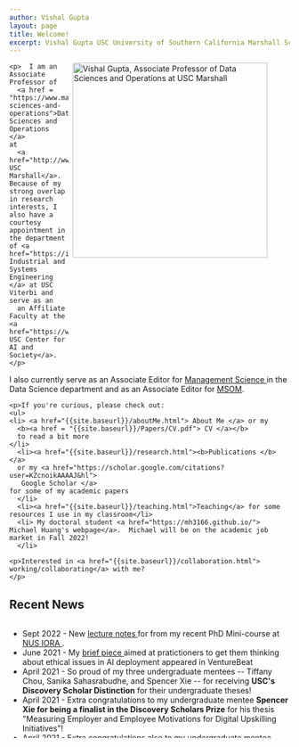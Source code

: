 ```yaml
---
author: Vishal Gupta
layout: page
title: Welcome!
excerpt: Vishal Gupta USC University of Southern California Marshall School of Business research teaching CV data-driven optimization small-data large-scale regime operations research statistics decision-making under uncertainty artificial intelligence
---
```


<div class = "home">
<!--   <figure>  
  <img align="right"
    src="{{site.baseurl}}/images/vishal_closeup.jpg" 
    alt="Vishal Gupta, Associate Professor of Data Sciences and Operations at USC Marshall" 
    style="height: 275px; padding-left: 50px">
  </figure>
 -->
  <figure>
  <img align="right"
    src="{{site.baseurl}}/images/glasses_profile_pic2.png" 
    alt="Vishal Gupta, Associate Professor of Data Sciences and Operations at USC Marshall"
    style=" height: 350px; width: 350px;
            object-fit: fill;
          padding-left: 5px">
  </figure>

    <p>  I am an Associate Professor of 
      <a href = "https://www.marshall.usc.edu/departments/data-sciences-and-operations">Data Sciences and Operations </a>
    at 
      <a href="http://www.marshall.usc.edu/"> USC Marshall</a>.  Because of my strong overlap in research interests, I also have a courtesy appointment in the department of <a href="https://ise.usc.edu/"> Industrial and Systems Engineering </a> at USC Viterbi and serve as an 
      an Affiliate Faculty at the <a href="https://www.cais.usc.edu/"> USC Center for AI and Society</a>. 
    </p>

 <p> I also currently serve as an Associate Editor for 
  <a href = "https://pubsonline.informs.org/journal/mnsc">
  Management Science </a>
  in the Data Science department and as an Associate Editor for <a href = "https://pubsonline.informs.org/journal/msom">
  MSOM</a>.  
  </p>

    <p>If you're curious, please check out:
    <ul>
    <li> <a href="{{site.baseurl}}/aboutMe.html"> About Me </a> or my 
      <b><a href = "{{site.baseurl}}/Papers/CV.pdf"> CV </a></b>
      to read a bit more
    </li>
      <li><a href="{{site.baseurl}}/research.html"><b>Publications </b></a>
      or my <a href="https://scholar.google.com/citations?user=KZcnoikAAAAJ&hl">
       Google Scholar </a>
    for some of my academic papers
      </li>
      <li><a href="{{site.baseurl}}/teaching.html">Teaching</a> for some resources I use in my classroom</li>
      <li> My doctoral student <a href="https://mh3166.github.io/"> Michael Huang's webpage</a>.  Michael will be on the academic job market in Fall 2022!
      </li>
<!--       <li><a href="{{site.baseurl}}/projects.html"> Projects </a> for some of my other fun projects.   
      </li>
 -->    
  </ul>
    </p>    

    <p>Interested in <a href="{{site.baseurl}}/collaboration.html"> working/collaborating</a> with me?
    </p>


<h2>Recent News</h2>
<!-- comment back in when you can figure out how to make it LOOK scrollish -->
<div class="updates" style="height: 15em; overflow-y: scroll;">

<ul>
<li> Sept 2022 - New <a href="{{site.baseurl}}/Papers/all_lectures_singapore.pdf"> lecture notes </a>  for from my recent PhD Mini-course at 
<a href="https://iora.nus.edu.sg/"> 
NUS IORA </a>.
<li> June 2021 - My <a href = "https://venturebeat.com/2022/06/20/how-companies-can-avoid-ethical-pitfalls-when-building-ai-products/"> brief piece </a> aimed at pratictioners to get them thinking about ethical issues in AI deployment appeared in VentureBeat
</li>
<li> April 2021 - So proud of my three undergraduate mentees -- Tiffany Chou, Sanika Sahasrabudhe, and Spencer Xie -- for receiving <b>USC's Discovery Scholar Distinction</b> for their undergraduate theses!  
</li>
<li>
April 2021 - Extra congratulations to my undergraduate mentee <b>Spencer Xie for being a finalist in the Discovery Scholars Prize</b> for his thesis "Measuring Employer and Employee Motivations for Digital Upskilling Initiatives"!
</li>
<li> April 2021 - Extra congratulations also to my undergraduate mentee <b>Tiffany Chou for receiving second place in the USC Libraries Research prize</b> for her thesis, "Strategic Use of Patent Portfolios in Cloud Computing Enterprises."

<li>April 2021 - So excited that my PhD student <a href = "https://mh3166.github.io/"> Michael Huang </a> was awarded the <b>Marshall PhD Teaching Award.</b>   
</li>

<li>Oct 2021 - My co-authors (Hamsa Bastani and Kimon Drakopoulos) and I are ecstatic to be named the <b>winners</b> of the <b>2021 Pierskalla Best Paper Competition!</b>  
</li>
<li> Oct 2021 - We are incredibly honored to be selected as the <b>winners</b> of the 2021 Daniel H. <b> Wagner Prize for Excellence in the Practice of Advanced Analytics and Operations Research!</b>  Read the paper <a href="{{site.baseurl}}/Papers/Wagner_Submission.pdf"> here </a>!
</li>
<li> Sept 2021 - Our  
<a href="{{site.baseurl}}/Papers/GreeceCovid.pdf">paper</a>
   (with Hamsa Bastani and Kimon Drakopoulos)  was 
   <b> ACCEPTED TO NATURE </b>!  I'm incredibly honored and so fortunate to have such great collaborators that helped make this possible.  Be sure to check out this excellent <a href = "https://www.nature.com/articles/d41586-021-02556-w"> summary piece </a> from <a href = "http://ziadobermeyer.com/"> Ziad Obermeyer </a> on our work as well!
</li>
<li> Sept 2021 - Our  
<a href="{{site.baseurl}}/Papers/GreeceCovid.pdf">paper</a>
   (with Hamsa Bastani and Kimon Drakopoulos)  was selected as a <b>Finalist in the 2021 Public Sector OR Best Paper Competition</b>!  Come support us at the INFORMS Annual Meeting when they announce the winner.
</li>
<li> Sept 2021 - Our  
<a href="{{site.baseurl}}/Papers/GreeceCovid.pdf">paper</a>
   (with Hamsa Bastani and Kimon Drakopoulos)  was selected as a <b>Finalist in the 2021 Pierskalla Best Paper Competition</b>!  Come support us at the INFORMS Annual Meeting when they announce the winner.
</li>
<li> Sept 2021 - Our new 
<a href="{{site.baseurl}}/Papers/Wagner_Submission.pdf"> paper </a>
  was selected as a <b>Finalist in the 2021 Wagner Prize for Excellence in Operations Research</b>!  Come support Hamsa Bastani, Kimon Drakopoulos and me at the INFORMS Annual Meeting when they announce the winner.
</li>
<li> June 2021 - I finished designing and teaching three new classes this past semester: a PhD Class on "Stochastic Foundations of Prescriptive Analytics", a PhD workshop on "Expositional Writing for Mathematics", and Marshall's "Undergraduate Honors Research Seminar."  Check out my <a href="{{site.baseurl}}/teaching.html">Teaching</a> page to learn more about the classes and my great students!
</li>
<li>
  June 2021 - Our paper <a href="{{site.baseurl}}/Papers/GreeceCovid.pdf">"Deploying an Artificial Intelligence System for COVID-19 Testing at the Greek Border"</a>
   (with Hamsa Bastani and Kimon Drakopoulos) was named a <b>finalist</b> in the <b>Post-Pandemic Supply-Chain and Healthcare Management Conference's Best Paper Competition</b>.
</li>
<li> May 2021 - My doctoral student <a href="https://mh3166.github.io/">Michael Huang</a> was awarded the Marshall School of Business PhD Student Outstanding Researcher Award.  This award is allocated to one student at Marshall each year. Congratulations, Michael!
</li>
<li>May 2021 - Prof. Kimon Drakopoulos and I are honored to received the Dr. Jagdish Sheth Award for Impact of Research on Practice for <a href="{{site.baseurl}}/Papers/GreeceCovid.pdf">our work</a> with the Greek Government managing their COVID-19 response.
</li>
<li>Mar. 2021 - I am honored to have been promoted to an Associate Professor with tenure!</li>
<li>Feb. 2021 - A <a href="http://faculty.marshall.usc.edu/Vishal-Gupta/research.html">preprint</a> describing our COVID-19 work with Greece and its effectiveness is now available.</li>
<li>Jan. 2021 - <a href="https://www.entrepreneur.com/article/363706">Entrepreneur</a> published a short article on our project on deploying Greece's COVID-19 screening policy at the border (with Kimon Drakopoulos and Hamsa Bastani). </li>
<li>Jan. 2021 - I am honored to have been selected to serve as an Associate Editor for <a href = "https://pubsonline.informs.org/journal/msom">
  MSOM</a>.</li>
<li>Dec. 2020 - <a href="https://www.phocuswire.com/algorithms-helped-bring-tourists-back-to-Greece">PhocusWire</a> (a UK Travel News Site) covered our joint project on deploying Greece's COVID-19 screening policy at the border (with Kimon Drakopoulos and Hamsa Bastani).</li>
<li>Nov. 2020 - My paper 
  <a href="{{site.baseurl}}/Papers/DataPooling_WP.pdf">Data Pooling in Stochastic Optimization</a>
with N. Kallus was accepted to <strong>Management Science.</strong></li>
<li> Nov. 2020 - My co-author Kimon Drakopoulos and I were invited to a 
  <a href="https://vimeo.com/479149925">webinar with the Dean</a>
  on our joint project (with Hamsa Bastani) about
deploying a COVID-19 screening policy for Greece.
</li>
<li> Nov. 2020 - My collaborator Hamsa Bastani gave an awesome
<a href="https://youtu.be/I_OUdIih_00"> talk at Simons Institute </a> on our joint project (with Kimon Drakopoulos) about designing COVID-19 screening policies for Greece.
</li>
<li>  Nov. 2020  - My student Michael Huang gave a great talk on our paper (with Paat Rusmechientong) on 
<a href = "https://cattendee.abstractsonline.com/meeting/9022/presentation/8246"> 
Learning Policy Performance in the Small-Data, Large-Scale Optimization Regime
</a>
at the INFORMS Annual Conference.
</li>
<li>  Nov. 2020  - I gave a talk on my joint project (with Hamsa Bastani and Kimon Drakopoulos) on
<a href = "https://cattendee.abstractsonline.com/meeting/9022/presentation/1935"> 
Deploying a Real-Time, Data-Driven COVID-19 Screening Policy at the Greek
</a>
at the INFORMS Annual Conference.
</li>
</ul>
<!-- </div> -->
</div>